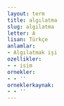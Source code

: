 ```yaml
---
layout: term
title: algılatma
slug: algilatma
letter: A
lisan: Türkçe
anlamlar:
- Algılatmak işi
ozellikler:
- - isim
ornekler:
- - ''
orneklerkaynak:
- - ''
---
```

